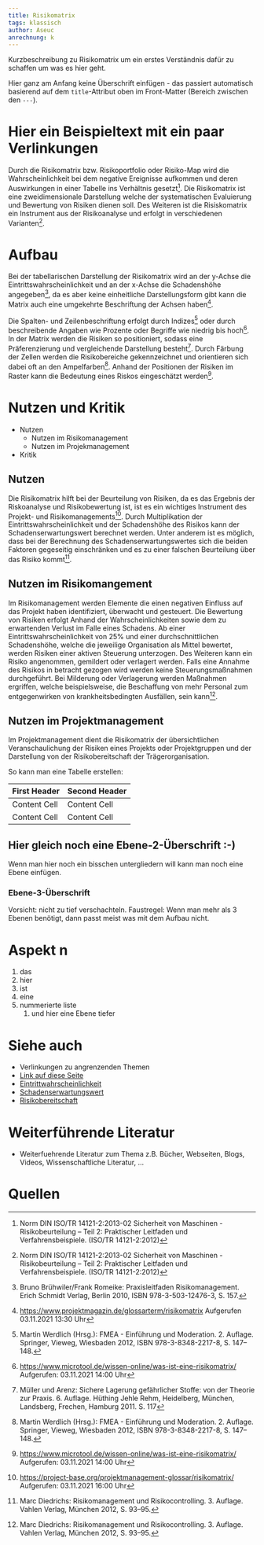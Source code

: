 ```yaml
---
title: Risikomatrix
tags: klassisch
author: Aseuc
anrechnung: k
---
```


Kurzbeschreibung zu Risikomatrix um ein erstes Verständnis dafür zu schaffen um was es hier geht.

Hier ganz am Anfang keine Überschrift einfügen - das passiert automatisch basierend auf dem `title`-Attribut
oben im Front-Matter (Bereich zwischen den `---`).

# Hier ein Beispieltext mit ein paar Verlinkungen


Durch die Risikomatrix bzw. Risikoportfolio oder Risiko-Map wird die Wahrscheinlichkeit bei dem negative Ereignisse aufkommen und deren Auswirkungen in einer Tabelle ins Verhältnis gesetzt[^1]. Die Risikomatrix ist eine zweidimensionale Darstellung welche der systematischen Evaluierung und Bewertung von Risiken dienen soll. Des Weiteren ist die Risiskomatrix ein Instrument aus der Risikoanalyse und erfolgt in verschiedenen Varianten[^1].    			


# Aufbau
Bei der tabellarischen Darstellung der Risikomatrix wird an der y-Achse die Eintrittswahrscheinlichkeit und an der x-Achse die Schadenshöhe angegeben[^2], da es aber keine einheitliche Darstellungsform gibt kann die Matrix auch eine umgekehrte Beschriftung der Achsen haben[^3].

Die Spalten- und Zeilenbeschriftung erfolgt durch Indizes[^4] oder durch beschreibende Angaben wie Prozente oder Begriffe wie niedrig bis hoch[^5]. In der Matrix werden die Risiken so positioniert, sodass eine Präferenzierung und vergleichende Darstellung besteht[^6]. Durch Färbung der Zellen werden die Risikobereiche gekennzeichnet und orientieren sich dabei oft an den Ampelfarben[^4]. Anhand der Positionen der Risiken im Raster kann die Bedeutung eines Riskos eingeschätzt werden[^5].

#






# Nutzen und Kritik

* Nutzen
  - Nutzen im Risikomanagement
  - Nutzen im Projekmanagement
* Kritik

## Nutzen
Die Risikomatrix hilft bei der Beurteilung von Risiken, da es das Ergebnis der Riskoanalyse und Risikobewertung ist, ist es ein wichtiges Instrument des Projekt- und Risikomanagements[^7]. Durch Multiplikation der Eintrittswahrscheinlichkeit und der Schadenshöhe des Risikos kann der Schadenserwartungswert berechnet werden. Unter anderem ist es möglich, dass bei der Berechnung des Schadenserwartungswertes sich die beiden Faktoren gegeseitig einschränken und es zu einer falschen Beurteilung über das Risiko kommt[^8].

## Nutzen im Risikomangement
Im Risikomanagement werden Elemente die einen negativen Einfluss auf das Projekt haben identifiziert, überwacht und gesteuert. Die Bewertung von Risiken erfolgt Anhand der Wahrscheinlichkeiten sowie dem zu erwartenden Verlust im Falle eines Schadens. Ab einer Eintrittswahrscheinlichkeit von 25% und einer durchschnittlichen Schadenshöhe, welche die jeweilige Organisation als Mittel bewertet, werden Risiken einer aktiven Steuerung unterzogen. Des Weiteren kann ein Risiko angenommen, gemildert oder verlagert werden. 
Falls eine Annahme des Risikos in betracht gezogen wird werden keine Steuerungsmaßnahmen durchgeführt. Bei Milderung oder Verlagerung werden Maßnahmen ergriffen, welche beispielsweise, die Beschaffung von mehr Personal zum entgegenwirken von krankheitsbedingten Ausfällen, sein kann[^8].

## Nutzen im Projektmanagement
Im Projektmanagement dient die Risikomatrix der übersichtlichen Veranschaulichung der Risiken eines Projekts oder Projektgruppen und der Darstellung von der Risikobereitschaft der Trägerorganisation.







So kann man eine Tabelle erstellen:

| First Header  | Second Header |
| ------------- | ------------- |
| Content Cell  | Content Cell  |
| Content Cell  | Content Cell  |

## Hier gleich noch eine Ebene-2-Überschrift :-)

Wenn man hier noch ein bisschen untergliedern will kann man noch eine Ebene einfügen.

### Ebene-3-Überschrift

Vorsicht: nicht zu tief verschachteln. Faustregel: Wenn man mehr als 3 
Ebenen benötigt, dann passt meist was mit dem Aufbau nicht.

# Aspekt n

1. das
2. hier 
4. ist 
4. eine
7. nummerierte liste
   1. und hier eine Ebene tiefer


# Siehe auch

* Verlinkungen zu angrenzenden Themen
* [Link auf diese Seite](Risikomatrix.md)
* [Eintrittwahrscheinlichkeit](https://de.wikipedia.org/wiki/Eintrittswahrscheinlichkeit)
* [Schadenserwartungswert](https://www.controlling-wiki.com/de/index.php/Risikomanagementsystem_(RMS))
* [Risikobereitschaft](https://www.projektmagazin.de/glossarterm/risikobereitschaft)

# Weiterführende Literatur

* Weiterfuehrende Literatur zum Thema z.B. Bücher, Webseiten, Blogs, Videos, Wissenschaftliche Literatur, ...

# Quellen

[^1]: Norm DIN ISO/TR 14121-2:2013-02 Sicherheit von Maschinen - Risikobeurteilung – Teil 2: Praktischer Leitfaden und Verfahrensbeispiele. (ISO/TR 14121-2:2012)
[^2]: Bruno Brühwiler/Frank Romeike: Praxisleitfaden Risikomanagement. Erich Schmidt Verlag, Berlin 2010, ISBN 978-3-503-12476-3, S. 157.
[^3]: https://www.projektmagazin.de/glossarterm/risikomatrix Aufgerufen 03.11.2021 13:30 Uhr 
[^4]: Martin Werdlich (Hrsg.): FMEA - Einführung und Moderation. 2. Auflage. Springer, Vieweg, Wiesbaden 2012, ISBN 978-3-8348-2217-8, S. 147–148.
[^5]: https://www.microtool.de/wissen-online/was-ist-eine-risikomatrix/ Aufgerufen: 03.11.2021 14:00 Uhr
[^6]: Müller und Arenz: Sichere Lagerung gefährlicher Stoffe: von der Theorie zur Praxis. 6. Auflage. Hüthing Jehle Rehm, Heidelberg, München, Landsberg, Frechen, Hamburg 2011. S. 117
[^7]: https://project-base.org/projektmanagement-glossar/risikomatrix/ Aufgerufen: 03.11.2021 16:00 Uhr
[^8]: Marc Diedrichs: Risikomanagement und Risikocontrolling. 3. Auflage. Vahlen Verlag, München 2012, S. 93–95.
[^9]: https://project-base.org/projektmanagement-glossar/risikomatrix/ Aufgerufen 03.11.2021 17:30 Uhr
